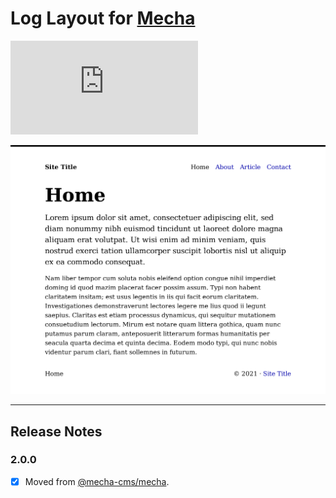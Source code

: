 Log Layout for [Mecha](https://github.com/mecha-cms/mecha)
==========================================================

![Code Size](https://img.shields.io/github/languages/code-size/mecha-cms/y.log?color=%23444&style=for-the-badge)

![Log](/index.png)

---

Release Notes
-------------

### 2.0.0

 - [x] Moved from [@mecha-cms/mecha](https://github.com/mecha-cms/mecha).